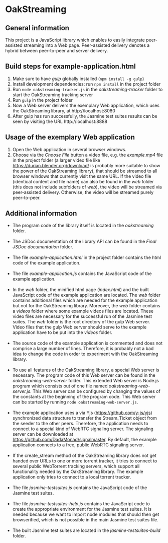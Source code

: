 # OakStreaming

## General information
This project is a JavaScript library which enables to easily integrate peer-assisted streaming into a Web page.
Peer-assisted delivery denotes a hybrid between peer-to-peer and server delivery.


## Build steps for example-application.html
1. Make sure to have *gulp* globally installed (```npm install -g gulp```)
2. Install development dependencies: run ```npm install``` in the project folder
3. Run ```node oakstreaming-tracker.js``` in the *oakstreaming-tracker* folder to start the OakStreaming tracking server
4. Run ```gulp``` in the project folder
5. Now a Web server delivers the exemplary Web application, which uses the OakStreaming library, at http://localhost:8080
6. After gulp has run successfully, the Jasmine test suites results can be seen by visiting the URL http://localhost:8888



## Usage of the exemplary Web application
1. Open the Web application in several browser windows.
2. Choose via the *Choose File* button a video file, e.g. the *example.mp4* file in the project folder (a larger video file like https://durian.blender.org/download/ is probably more suitable to show the power of the OakStreaming library), that should be streamed to all browser windows that currently visit the same URL. If the video file (identical content and file name) can also be found in the *web* folder (this does not include subfolders of *web*), the video will be streamed via peer-assisted delivery. Otherwise, the video will be streamed purely peer-to-peer. <br />


## Additional information
- The program code of the library itself is located in the *oakstreaming* folder.
<br><br>
- The JSDoc documentation of the library API can be found in the *Final JSDoc documentation* folder.
<br><br>
- The file *example-application.html* in the project folder contains the html code of the example application.
<br><br>
- The file *example-application.js* contains the JavaScript code of the example application.
<br><br>
- In the *web* folder, the minified html page (*index.html*) and the built JavaScript code of the example application are located. The *web* folder contains additional files which are needed for the example application but not for the OakStreaming library. Moreover, the *web* folder contains a *videos* folder where some example videos files are located. These video files are necessary for the successful run of the Jasmine test suites. The *web* folder is the root directory of the gulp Web server. Video files that the gulp Web server should serve to the example application have to be put into the *videos* folder.
<br><br>
- The source code of the example application is commented and does not comprise a large number of lines. Therefore, it is probably not a bad idea to change the code in order to experiment with the OakStreaming library.
<br><br>
- To use all features of the OakStreaming library, a special Web server is necessary. The program code of this Web server can be found in the *oakstreaming-web-server* folder. This extended Web server is Node.js program which consists out of one file named *oakstreaming-web-server.js*. This Web server can be configured by changing the values of the constants at the beginning of the program code. This Web server can be started by running ```node oakstreaming-web-server.js```.
<br><br>
- The example application uses a via Yjs (https://github.com/y-js/yjs) synchronized data structure to transfer the Stream_Ticket object from the seeder to the other peers. Therefore, the application needs to connect to a special kind of WebRTC signaling server. The signaling server can be downloaded at https://github.com/DadaMonad/signalmaster. By default, the example application connects to a free, public WebRTC signaling server.
<br><br>
- If the create_stream method of the OakStreaming library does not get handed over URLs to one or more torrent tracker, it tries to connect to several public WebTorrent tracking servers, which support all functionality needed by the OakStreaming library. The example application only tries to connect to a local torrent tracker.
<br><br>
- The file *jasmine-testsuites.js* contains the JavaScript code of the Jasmine test suites.
<br><br>
- The file *jasmine-testsuites-help.js* contains the JavaScript code to create the appropriate environment for the Jasmine test suites. It is needed because we want to import node modules that should then get browserified, which is not possible in the main Jasmine test suites file.
<br><br>
- The built Jasmine test suites are located in the *jasmine-testsuites-build* folder.